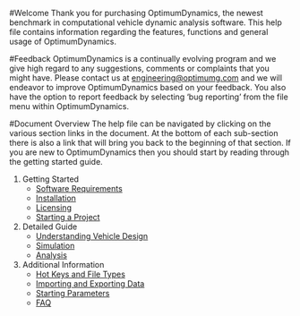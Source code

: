#Welcome
Thank you for purchasing OptimumDynamics, the newest benchmark in computational vehicle dynamic analysis software. This help file contains information regarding the features, functions and general usage of OptimumDynamics.

#Feedback
OptimumDynamics is a continually evolving program and we give high regard to any suggestions, comments or complaints that you might have. Please contact us at engineering@optimumg.com and we will endeavor to improve OptimumDynamics based on your feedback. You also have the option to report feedback by selecting ‘bug reporting’ from the file menu within OptimumDynamics. 

#Document Overview
The help file can be navigated by clicking on the various section links in the document. At the bottom of each sub-section there is also a link that will bring you back to the beginning of that section. If you are new to OptimumDynamics then you should start by reading through the getting started guide.

1. Getting Started
    * [Software Requirements](1_Getting_Started/1_Software_Requirements.md)
    * [Installation](1_Getting_Started/2_Installation.md)
    * [Licensing](1_Getting_Started/3_Licensing.md)
    * [Starting a Project](1_Getting_Started/4_Starting_a_Project.md)
2. Detailed Guide
    * [Understanding Vehicle Design](2_Detailed_Guide/1_Understanding_Vehicle_Design.md)
    * [Simulation](2_Detailed_Guide/2_Simulation.md)
    * [Analysis](2_Detailed_Guide/3_Analysis.md)
3. Additional Information
    * [Hot Keys and File Types](3_Additional_Information/1_Hot_Keys_and_File_Types.md)
    * [Importing and Exporting Data](3_Additional_Information/2_Importing_Exporting_Data.md)
    * [Starting Parameters](3_Additional_Information/3_Starting_Parameters.md)
    * [FAQ](3_Additional_Information/4_FAQ.md)
